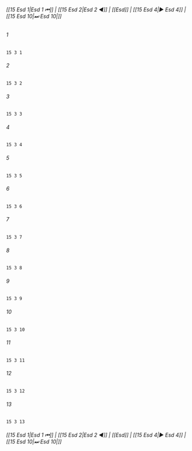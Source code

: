 
###### [[15 Esd 1|Esd 1 ⏮]] | [[15 Esd 2|Esd 2 ◀]] | [[Esd]] | [[15 Esd 4|▶ Esd 4]] | [[15 Esd 10|⏭ Esd 10|]]

###### 1
``` verse
15 3 1 
```
###### 2
``` verse
15 3 2 
```
###### 3
``` verse
15 3 3 
```
###### 4
``` verse
15 3 4 
```
###### 5
``` verse
15 3 5 
```
###### 6
``` verse
15 3 6 
```
###### 7
``` verse
15 3 7 
```
###### 8
``` verse
15 3 8 
```
###### 9
``` verse
15 3 9 
```
###### 10
``` verse
15 3 10 
```
###### 11
``` verse
15 3 11 
```
###### 12
``` verse
15 3 12 
```
###### 13
``` verse
15 3 13 
```

###### [[15 Esd 1|Esd 1 ⏮]] | [[15 Esd 2|Esd 2 ◀]] | [[Esd]] | [[15 Esd 4|▶ Esd 4]] | [[15 Esd 10|⏭ Esd 10|]]

